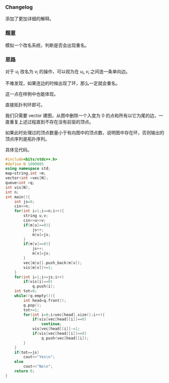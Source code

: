 ### Changelog

添加了更加详细的解释。

### 题意

模拟一个改名系统，判断是否会出现重名。

### 思路

对于 $u_i$ 改名为 $v_i$ 的操作，可以视为在 $u_i,v_i$ 之间连一条单向边。

不难发现，如果连边的时候出现了环，那么一定就会重名。

这一点在样例中也能体现。

直接拓扑判环即可。

我们只需要 vector 建图，从图中删除一个入度为 $0$ 的点和所有以它为尾的边，一直重复上述过程直到不存在没有前驱的顶点。

如果此时处理过的顶点数量小于有向图中的顶点数，说明图中存在环，否则输出的顶点序列是拓扑序列。

具体见代码。

```cpp
#include<bits/stdc++.h>
#define N 1000005
using namespace std;
map<string,int >m;
vector<int >vec[N];
queue<int >q;
int vis[N];
int n;
int main(){
    int js=0;
    cin>>n;
    for(int i=1;i<=n;i++){
        string u,v;
        cin>>u>>v;
        if(m[u]==0){
            js++;
            m[u]=js;
        }
        if(m[v]==0){
            js++;
            m[v]=js;
        }
        vec[m[u]].push_back(m[v]);
        vis[m[v]]+=1;
    }
    for(int i=1;i<=js;i++)
        if(vis[i]==0)
            q.push(i);
    int tot=0;
    while(!q.empty()){
        int head=q.front();
        q.pop();
        tot+=1;
        for(int i=0;i<vec[head].size();i++){
            if(vis[vec[head][i]]==0)
                continue;
            vis[vec[head][i]]-=1;
            if(vis[vec[head][i]]==0)
                q.push(vec[head][i]);
        }
    }
    if(tot==js)
        cout<<"Yes\n";
    else
        cout<<"No\n";
    return 0;
}
```
